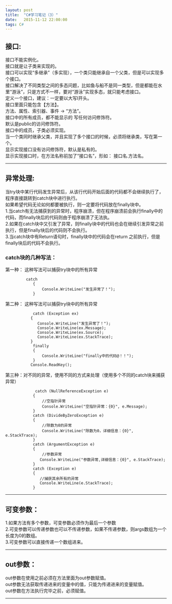 ```yaml
---
layout: post
title:  "C#学习笔记（3）"
date:   2015-11-12 22:00:00
tags: C#
---
```


## 接口: 

接口不能实例化。  
接口就是让子类来实现的。  
接口可以实现“多继承”（多实现），一个类只能继承自一个父类，但是可以实现多个接口。  
接口解决了不同类型之间的多态问题，比如鱼与船不是同一类型，但是都能在水里“游泳”，只是方式不一样，要对“游泳”实现多态，就只能考虑接口。  
定义一个接口，建议：一定要以大写I开头。  
接口里面只能包含【方法】。  
方法、属性、索引器、事件  →  “方法”。  
接口中的所有成员，都不能显示的 写任何访问修饰符。  
默认是public的访问修饰符。  
接口中的成员，子类必须实现。  
当一个类同时继承父类，并且实现了多个接口的时候，必须将继承类，写在第一个。  
显示实现接口没有访问修饰符，默认是私有的。  
显示实现接口时，在方法名称前加了“接口名”，形如：  接口名.方法名。


---

## 异常处理:

当try块中某行代码发生异常后，从该行代码开始后面的代码都不会继续执行了，程序直接跳转到catch块中进行执行。  
如果希望代码无论如何都要被执行，则一定要将代码放在finally块中。  
1.当catch有无法捕获到的异常时，程序崩溃，但在程序崩溃前会执行finally中的代码，而finally块后的代码则由于程序崩溃了无法执。  
2.如果在catch块中又引发了异常，则finally块中的代码也会在继续引发异常之前执行，但是finally块后的代码则不会执行。  
3.当catch块中有Return语句时，finally块中的代码会在return 之前执行，但是finally块后的代码不会执行。

### catch块的几种写法：  
第一种：  这种写法可以捕获try块中的所有异常
<pre><code>         catch
            {
                Console.WriteLine("发生异常了！");
            }
</code></pre>
第二种：   这种写法可以捕获try块中的所有异常
<pre><code>            catch (Exception ex)
           {
              Console.WriteLine("发生异常了！");
              Console.WriteLine(ex.Message);
              Console.WriteLine(ex.Source);
              Console.WriteLine(ex.StackTrace);
           }
            finally
            {
                Console.WriteLine("finally中的代码@！！");
            }
           Console.ReadKey();
</code></pre>		   
第三种：对不同的异常，使用不同的方式来处理（使用多个不同的catch块来捕获异常）
<pre><code>             catch (NullReferenceException e)
            {
                //空指针异常
                Console.WriteLine("空指针异常：{0}", e.Message);
            }
            catch (DivideByZeroException e)
            {
                //除数为0的异常
                Console.WriteLine("除数为0，详细信息：{0}", e.StackTrace);
            }
            catch (ArgumentException e)
            {
                //参数异常
               Console.WriteLine("参数异常,详细信息：{0}", e.StackTrace);
            }
            catch (Exception e)
            {
               //捕获其余所有的异常
               Console.WriteLine(e.StackTrace);
            }
</code></pre>


---

## 可变参数： 

1.如果方法有多个参数，可变参数必须作为最后一个参数  
2.可变参数可以传递参数也可以不传递参数，如果不传递参数，则args数组为一个长度为0的数组。  
3.可变参数可以直接传递一个数组进来。

---

## out参数：
out参数在使用之前必须在方法里面为out参数赋值。  
out参数无法获取传递进来的变量中的值，只能为传递进来的变量赋值。  
out参数在方法执行完毕之前，必须赋值。

 


---

